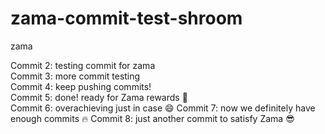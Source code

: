 # zama-commit-test-shroom
zama

Commit 2: testing commit for zama  
Commit 3: more commit testing  
Commit 4: keep pushing commits!  
Commit 5: done! ready for Zama rewards 🚀  
Commit 6: overachieving just in case 😄
Commit 7: now we definitely have enough commits 🔥
Commit 8: just another commit to satisfy Zama 😎
